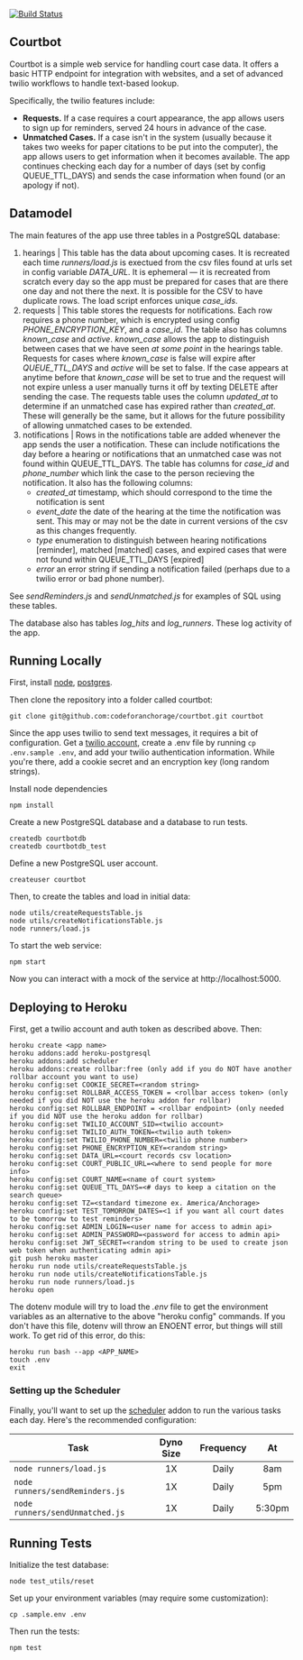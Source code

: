 [![Build Status](https://travis-ci.org/codeforanchorage/courtbot.svg?branch=master)](https://travis-ci.org/codeforanchorage/courtbot)
## Courtbot
Courtbot is a simple web service for handling court case data. It offers a basic HTTP endpoint for integration with websites, and a set of advanced twilio workflows to handle text-based lookup.

Specifically, the twilio features include:

- **Requests.** If a case requires a court appearance, the app allows users to sign up for reminders, served 24 hours in advance of the case.
- **Unmatched Cases.** If a case isn't in the system (usually because it takes two weeks for paper citations to be put into the computer), the app allows users to get information when it becomes available. The app continues checking each day for a number of days (set by config QUEUE_TTL_DAYS) and sends the case information when found (or an apology if not).

## Datamodel
The main features of the app use three tables in a PostgreSQL database:
1. hearings | This table has the data about upcoming cases. It is recreated each time *runners/load.js* is exectued from the csv files found at urls set in config variable *DATA_URL*. It is ephemeral — it is recreated from scratch every day so the app must be prepared for cases that are there one day and not there the next. It is possible for the CSV to have duplicate rows. The load script enforces unique *case_ids*.
2. requests | This table stores the requests for notifications. Each row requires a phone number, which is encrypted using config *PHONE_ENCRYPTION_KEY*, and a *case_id*.  The table also has columns *known_case* and *active*. *known_case* allows the app to distinguish between cases that we have seen *at some point* in the hearings table. Requests for cases where *known_case* is false will expire after *QUEUE_TTL_DAYS* and *active* will be set to false. If the case appears at anytime before that *known_case* will be set to true and the request will not expire unless a user manually turns it off by texting DELETE after sending the case. The requests table uses the column *updated_at* to determine if an unmatched case has expired rather than *created_at*. These will generally be the same, but it allows for the future possibility of allowing unmatched cases to be extended.
3. notifications | Rows in the notifications table are added whenever the app sends the user a notification. These can include notifications the day before a hearing or notifications that an unmatched case was not found within QUEUE_TTL_DAYS. The table has columns for *case_id* and *phone_number* which link the case to the person recieving the notification. It also has the following columns:
   * *created_at* timestamp, which should correspond to the time the notification is sent
   * *event_date* the date of the hearing at the time the notification was sent. This may or may not be the date in current versions of the csv as this changes frequently.
   * *type* enumeration to distinguish between hearing notifications [reminder], matched [matched] cases, and expired cases that were not found within QUEUE_TTL_DAYS [expired]
   * *error* an error string if sending a notification failed (perhaps due to a twilio error or bad phone number).

See *sendReminders.js* and *sendUnmatched.js* for examples of SQL using these tables.

The database also has tables *log_hits* and *log_runners*. These log activity of the app.

## Running Locally

First, install [node](https://github.com/codeforamerica/howto/blob/master/Node.js.md), [postgres](https://github.com/codeforamerica/howto/blob/master/PostgreSQL.md).

Then clone the repository into a folder called courtbot:

```console
git clone git@github.com:codeforanchorage/courtbot.git courtbot
```

Since the app uses twilio to send text messages, it requires a bit of configuration. Get a [twilio account](http://www.twilio.com/), create a .env file by running `cp .env.sample .env`, and add your twilio authentication information. While you're there, add a cookie secret and an encryption key (long random strings).

Install node dependencies

```console
npm install
```

Create a new PostgreSQL database and a database to run tests.

```
createdb courtbotdb
createdb courtbotdb_test
```

Define a new PostgreSQL user account.

```
createuser courtbot
```

Then, to create the tables and load in initial data:

```console
node utils/createRequestsTable.js
node utils/createNotificationsTable.js
node runners/load.js
```

To start the web service:

```console
npm start
```

Now you can interact with a mock of the service at http://localhost:5000.

## Deploying to Heroku

First, get a twilio account and auth token as described above. Then:

```console
heroku create <app name>
heroku addons:add heroku-postgresql
heroku addons:add scheduler
heroku addons:create rollbar:free (only add if you do NOT have another rollbar account you want to use)
heroku config:set COOKIE_SECRET=<random string>
heroku config:set ROLLBAR_ACCESS_TOKEN = <rollbar access token> (only needed if you did NOT use the heroku addon for rollbar)
heroku config:set ROLLBAR_ENDPOINT = <rollbar endpoint> (only needed if you did NOT use the heroku addon for rollbar)
heroku config:set TWILIO_ACCOUNT_SID=<twilio account>
heroku config:set TWILIO_AUTH_TOKEN=<twilio auth token>
heroku config:set TWILIO_PHONE_NUMBER=<twilio phone number>
heroku config:set PHONE_ENCRYPTION_KEY=<random string>
heroku config:set DATA_URL=<court records csv location>
heroku config:set COURT_PUBLIC_URL=<where to send people for more info>
heroku config:set COURT_NAME=<name of court system>
heroku config:set QUEUE_TTL_DAYS=<# days to keep a citation on the search queue>
heroku config:set TZ=<standard timezone ex. America/Anchorage>
heroku config:set TEST_TOMORROW_DATES=<1 if you want all court dates to be tomorrow to test reminders>
heroku config:set ADMIN_LOGIN=<user name for access to admin api>
heroku config:set ADMIN_PASSWORD=<password for access to admin api>
heroku config:set JWT_SECRET=<random string to be used to create json web token when authenticating admin api>
git push heroku master
heroku run node utils/createRequestsTable.js
heroku run node utils/createNotificationsTable.js
heroku run node runners/load.js
heroku open
```

The dotenv module will try to load the *.env* file to get the environment variables as an alternative to the above "heroku config" commands.
If you don't have this file, dotenv will throw an ENOENT error, but things will still work. To get rid of this error, do this:
```
heroku run bash --app <APP_NAME>
touch .env
exit
```

### Setting up the Scheduler

Finally, you'll want to set up the [scheduler](https://elements.heroku.com/addons/scheduler) addon to run the various tasks each day. Here's the recommended configuration:

| Task | Dyno Size | Frequency | At |
| --- | :---: | :--: | :--: |
| `node runners/load.js` | 1X | Daily | 8am |
| `node runners/sendReminders.js` | 1X | Daily | 5pm |
| `node runners/sendUnmatched.js` | 1X | Daily |5:30pm |


## Running Tests

Initialize the test database:

```
node test_utils/reset
```

Set up your environment variables (may require some customization):

```
cp .sample.env .env
```

Then run the tests:

```
npm test
```
